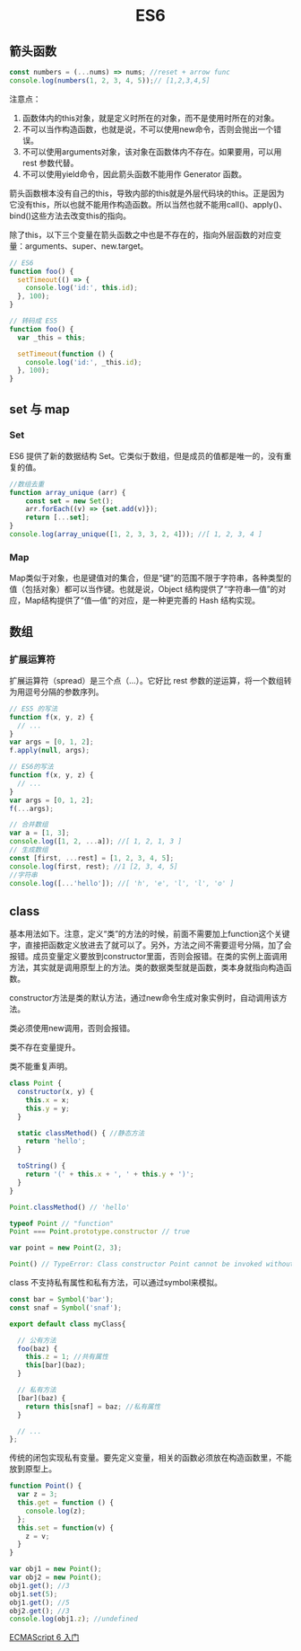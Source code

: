 <h1 align="center"> ES6</h1>

箭头函数
-

```javascript
const numbers = (...nums) => nums; //reset + arrow func
console.log(numbers(1, 2, 3, 4, 5));// [1,2,3,4,5]

```

注意点：

1. 函数体内的this对象，就是定义时所在的对象，而不是使用时所在的对象。
2. 不可以当作构造函数，也就是说，不可以使用new命令，否则会抛出一个错误。
3. 不可以使用arguments对象，该对象在函数体内不存在。如果要用，可以用 rest 参数代替。
4. 不可以使用yield命令，因此箭头函数不能用作 Generator 函数。


箭头函数根本没有自己的this，导致内部的this就是外层代码块的this。正是因为它没有this，所以也就不能用作构造函数。所以当然也就不能用call()、apply()、bind()这些方法去改变this的指向。

除了this，以下三个变量在箭头函数之中也是不存在的，指向外层函数的对应变量：arguments、super、new.target。

```javascript
// ES6
function foo() {
  setTimeout(() => {
    console.log('id:', this.id);
  }, 100);
}

// 转码成 ES5 
function foo() {
  var _this = this;

  setTimeout(function () {
    console.log('id:', _this.id);
  }, 100);
}
```

set 与 map
-

### Set

ES6 提供了新的数据结构 Set。它类似于数组，但是成员的值都是唯一的，没有重复的值。

```javascript
//数组去重
function array_unique (arr) {
	const set = new Set();
	arr.forEach((v) => {set.add(v)});
	return [...set];
}
console.log(array_unique([1, 2, 3, 3, 2, 4])); //[ 1, 2, 3, 4 ]

```
### Map

Map类似于对象，也是键值对的集合，但是“键”的范围不限于字符串，各种类型的值（包括对象）都可以当作键。也就是说，Object 结构提供了“字符串—值”的对应，Map结构提供了“值—值”的对应，是一种更完善的 Hash 结构实现。

数组
-

### 扩展运算符

扩展运算符（spread）是三个点（...）。它好比 rest 参数的逆运算，将一个数组转为用逗号分隔的参数序列。

```javascript
// ES5 的写法
function f(x, y, z) {
  // ...
}
var args = [0, 1, 2];
f.apply(null, args);

// ES6的写法
function f(x, y, z) {
  // ...
}
var args = [0, 1, 2];
f(...args);

// 合并数组
var a = [1, 3];
console.log([1, 2, ...a]); //[ 1, 2, 1, 3 ]
// 生成数组
const [first, ...rest] = [1, 2, 3, 4, 5];
console.log(first, rest); //1 [2, 3, 4, 5]
//字符串
console.log([...'hello']); //[ 'h', 'e', 'l', 'l', 'o' ]
```

class
-

基本用法如下。注意，定义“类”的方法的时候，前面不需要加上function这个关键字，直接把函数定义放进去了就可以了。另外，方法之间不需要逗号分隔，加了会报错。成员变量定义要放到constructor里面，否则会报错。在类的实例上面调用方法，其实就是调用原型上的方法。类的数据类型就是函数，类本身就指向构造函数。

constructor方法是类的默认方法，通过new命令生成对象实例时，自动调用该方法。

类必须使用new调用，否则会报错。

类不存在变量提升。

类不能重复声明。

```javascript
class Point {
  constructor(x, y) {
    this.x = x;
    this.y = y;
  }

  static classMethod() { //静态方法
    return 'hello';
  }

  toString() {
    return '(' + this.x + ', ' + this.y + ')';
  }
}

Point.classMethod() // 'hello'

typeof Point // "function"
Point === Point.prototype.constructor // true

var point = new Point(2, 3);

Point() // TypeError: Class constructor Point cannot be invoked without 'new'

```

class 不支持私有属性和私有方法，可以通过symbol来模拟。

```javascript
const bar = Symbol('bar');
const snaf = Symbol('snaf');

export default class myClass{

  // 公有方法
  foo(baz) {
  	this.z = 1; //共有属性
    this[bar](baz);
  }

  // 私有方法
  [bar](baz) {
    return this[snaf] = baz; //私有属性
  }

  // ...
};

```

传统的闭包实现私有变量。要先定义变量，相关的函数必须放在构造函数里，不能放到原型上。

```javascript
function Point() {
  var z = 3;
  this.get = function () {
  	console.log(z);
  };
  this.set = function(v) {
  	z = v;
  }
}

var obj1 = new Point();
var obj2 = new Point();
obj1.get(); //3
obj1.set(5);
obj1.get(); //5
obj2.get(); //3
console.log(obj1.z); //undefined
```

<a href="http://es6.ruanyifeng.com/#README">ECMAScript 6 入门</a>


